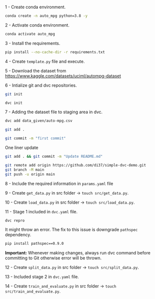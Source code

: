 1 - Create conda environment.

```bash
conda create -n auto_mpg python=3.8 -y
```

2 - Activate conda environment.

```bash
conda activate auto_mpg
```

3 - Install the requirements.

```bash
pip install --no-cache-dir -r requirements.txt
```

4 - Create `template.py` file and execute.

5 - Download the dataset from
https://www.kaggle.com/datasets/uciml/autompg-dataset

6 - Intialize git and dvc repositories.

```bash
git init
```

```bash
dvc init
```

7 - Adding the dataset file to staging area in dvc.

```bash
dvc add data_given/auto-mpg.csv
```

```bash
git add .
```

```bash
git commit -m "first commit"
```

One liner update

```bash
git add . && git commit -m "Update README.md"
```

```bash
git remote add origin https://github.com/di37/simple-dvc-demo.git
git branch -M main
git push -u origin main
```

8 - Include the required information in `params.yaml` file

9 - Create `get_data.py` in src folder -> `touch src/get_data.py`.

10 - Create `load_data.py` in src folder -> `touch src/load_data.py`.

11 - Stage 1 included in `dvc.yaml` file.

```bash
dvc repro
```

It might throw an error. The fix to this issue is downgrade `pathspec` dependency.

```bash
pip install pathspec==0.9.0
```

**Important:** Whenever making changes, always run dvc command before committing to Git otherwise error will be thrown.

12 - Create `split_data.py` in src folder -> `touch src/split_data.py`.

13 - Included stage 2 in `dvc.yaml` file.

14 - Create `train_and_evaluate.py` in src folder -> `touch src/train_and_evaluate.py`.
